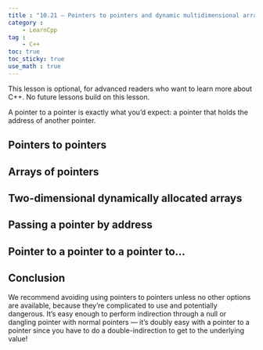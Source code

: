 ```yaml
---
title : "10.21 — Pointers to pointers and dynamic multidimensional arrays"
category :
    - LearnCpp
tag : 
    - C++
toc: true  
toc_sticky: true 
use_math : true
---
```



This lesson is optional, for advanced readers who want to learn more about C++. No future lessons build on this lesson.

A pointer to a pointer is exactly what you’d expect: a pointer that holds the address of another pointer.


## Pointers to pointers


## Arrays of pointers


## Two-dimensional dynamically allocated arrays


## Passing a pointer by address


## Pointer to a pointer to a pointer to…


## Conclusion

We recommend avoiding using pointers to pointers unless no other options are available, because they’re complicated to use and potentially dangerous. It’s easy enough to perform indirection through a null or dangling pointer with normal pointers — it’s doubly easy with a pointer to a pointer since you have to do a double-indirection to get to the underlying value!